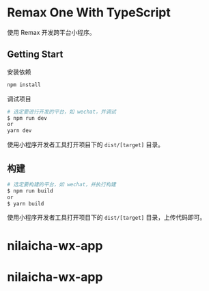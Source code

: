 # Remax One With TypeScript

使用 Remax 开发跨平台小程序。

## Getting Start

安装依赖

```bash
npm install
```

调试项目

```bash
# 选定要进行开发的平台，如 wechat，并调试
$ npm run dev
or
yarn dev
```

使用小程序开发者工具打开项目下的 `dist/[target]` 目录。

## 构建

```bash
# 选定要构建的平台，如 wechat，并执行构建
$ npm run build
or
$ yarn build
```

使用小程序开发者工具打开项目下的 `dist/[target]` 目录，上传代码即可。
# nilaicha-wx-app
# nilaicha-wx-app
